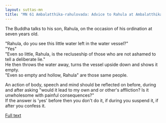 ```yaml
---
layout: suttas-mn
title: "MN 61 Ambalatthika-rahulovada: Advice to Rahula at Ambalatthika"
---
```



The Buddha talks to his son, Rahula, on the occasion of his ordination at seven years old.


"Rahula, do you see this little water left in the water vessel?"  
"Yes"  
"Even so little, Rahula, is the recluseship of those who are not ashamed to tell a deliberate lie."  
He then throws the water away, turns the vessel upside down and shows it empty.  
"Even so empty and hollow, Rahula" are those same people.  


An action of body, speech and mind should be reflected on before, during and after asking "would it lead to my own and or other's affliction? Is it unwholesome with painful consequences?"  
If the answer is 'yes' before then you don't do it, if during you suspend it, if after you confess it.


[Full text](https://accesstoinsight.org/tipitaka/mn/mn.061.than.html)
